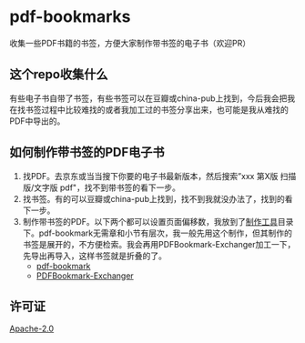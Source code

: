# pdf-bookmarks
收集一些PDF书籍的书签，方便大家制作带书签的电子书（欢迎PR）

## 这个repo收集什么
有些电子书自带了书签，有些书签可以在豆瓣或china-pub上找到，今后我会把我在找书签过程中比较难找的或者我加工过的书签分享出来，也可能是我从难找的PDF中导出的。

## 如何制作带书签的PDF电子书
1. 找PDF。去京东或当当搜下你要的电子书最新版本，然后搜索”xxx 第X版 扫描版/文字版 pdf"，找不到带书签的看下一步。
2. 找书签。有的可以豆瓣或china-pub上找到，找不到我就没办法了，找到的看下一步。
3. 制作带书签的PDF。以下两个都可以设置页面偏移数，我放到了[制作工具](/制作工具)目录下。pdf-bookmark无需章和小节有层次，我一般先用这个制作，但其制作的书签是展开的，不方便检索。我会再用PDFBookmark-Exchanger加工一下，先导出再导入，这样书签就是折叠的了。
    - [pdf-bookmark](https://github.com/ifnoelse/pdf-bookmark)
    - [PDFBookmark-Exchanger](https://blog.csdn.net/yinqingwang/article/details/78736474)

## 许可证
[Apache-2.0](http://www.apache.org/licenses/LICENSE-2.0)